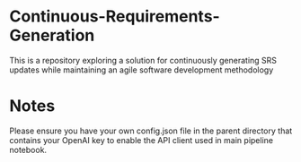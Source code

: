 # Continuous-Requirements-Generation
 This is a repository exploring a solution for continuously generating SRS updates while maintaining an agile software development methodology

 # Notes
 Please ensure you have your own config.json file in the parent directory that contains your OpenAI key to enable the API client used in main pipeline notebook.
